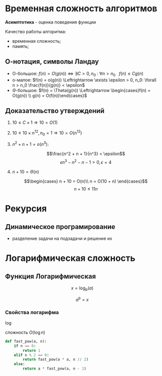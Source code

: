 # Временная сложность алгоритмов

**Асимптотика** - оценка поведения функции

Качество работы алгоритма:
- временная сложность;
- память;

## О-нотация, символы Ландау
- О-большое: $f(n) = O(g(n))\Leftrightarrow \exists C > 0, n_0 \  : \  \forall n > n_0 \ \ \  f(n) \leq Cg(n)$
- о-малое: $f(n) = o(g(n)) \Leftrightarrow \exists \epsilon > 0, n_0: \forall n > n_0 \frac{f(n)}{g(n)} < \epsilon$
- $\Theta$-большое: $f(n) = \Theta(g(n)) \Leftrightarrow \begin{cases}f(n) = O(g(n)) \\ g(n) = O(f(n))\end{cases}$

## Доказательство утверждений

1) $10 \leq C\times1 \Rightarrow 10 = O(1)$
2) $10 \leq 10 \times n^{12}, n_0 = 1 \Rightarrow 10 = O(n^{12})$
3) $n^2 + n + 1 = o(n^3)$:
   
   $$\frac{n^2 + n + 1}{n^3} < \epsilon$$
   $$\epsilon n^3 -n^2 - n - 1 > 0, \epsilon = 4$$
4) $n + 10 = \Theta(n)$
   
   $$\begin{cases}
    n + 10 = O(n)\\
    n = O(10 + n)
   \end{cases}$$
   $$n + 10 \leq 11n$$



# Рекурсия

## Динамическое програмирование
- разделение задачи на подзадачи и решение их



# Логарифмическая сложность

## Функция Логарифмическая
$$x = \log_{b} (a)$$

$$a^b = x$$

### Свойства логарифма

$\log$

сложность $O(\log n)$
```python
def fast_pow(a, n):
    if n == 0:
        return 1
    elif n % 2 == 0:
        return fast_pow(a * a, n // 2)
    else:
        return a * fast_pow(a, n - 1)
```

